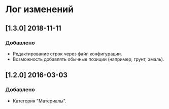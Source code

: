 ﻿# Лог изменений

[//]: # (YYYY-MM-DD)
[//]: # (Added, Changed, Deprecated, Removed, Fixed, Security)
[//]: # (Добавлено, Изменения, Устарело, Удалено, Исправлено, Безопасность)

## [1.3.0] 2018-11-11

### Добавлено

- Редактирование строк через файл конфигурации.
- Возможность добавлять обычные позиции (например, грунт, эмаль).

## [1.2.0]  2016-03-03

### Добавлено

- Категория "Материалы".
